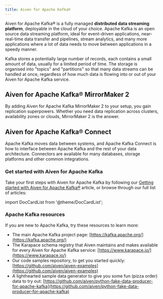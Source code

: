 ```yaml
---
title: Aiven for Apache Kafka®
---
```


Aiven for Apache Kafka® is a fully managed **distributed data streaming
platform**, deployable in the cloud of your choice. Apache Kafka is an
open source data streaming platform, ideal for event-driven
applications, near-real-time data transfer and pipelines, stream
analytics, and many more applications where a lot of data needs to move
between applications in a speedy manner.

Kafka stores a potentially large number of records, each contains a
small amount of data, usually for a limited period of time. The storage
is organised into \"topics\" and \"partitions\" so that many data
streams can be handled at once, regardless of how much data is flowing
into or out of your Aiven for Apache Kafka service.

## Aiven for Apache Kafka® MirrorMaker 2

By adding Aiven for Apache Kafka MirrorMaker 2 to your setup, you gain
replication superpowers. Whether you need data replication across
clusters, availability zones or clouds, MirrorMaker 2 is the answer.

## Aiven for Apache Kafka® Connect

Apache Kafka moves data between systems, and Apache Kafka Connect is how
to interface between Apache Kafka and the rest of your data
architecture. Connectors are available for many databases, storage
platforms and other common integrations.

### Get started with Aiven for Apache Kafka

Take your first steps with Aiven for Apache Kafka by following our
[Getting started with Aiven for Apache Kafka®](/docs/products/kafka/get-started)
article, or browse through our full list of articles:

import DocCardList from '@theme/DocCardList';

<DocCardList />

### Apache Kafka resources

If you are new to Apache Kafka, try these resources to learn more:

-   The main Apache Kafka project page: [https://kafka.apache.org/](https://kafka.apache.org/)
-   The Karapace schema registry that Aiven maintains and makes
    available for every Aiven for Apache Kafka service:
    [https://www.karapace.io/](https://www.karapace.io/)
-   Our code samples repository, to get you started quickly:
    [https://github.com/aiven/aiven-examples](https://github.com/aiven/aiven-examples)
-   A lighthearted sample data generator to give you some fun (pizza
    order) data to try out:
    [https://github.com/aiven/python-fake-data-producer-for-apache-kafka](https://github.com/aiven/python-fake-data-producer-for-apache-kafka)
